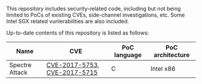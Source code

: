 This repository includes security-related code, including but not being limited to PoCs of existing CVEs, side-channel investigations, etc. Some Intel SGX related vunlerabilities are also included.

Up-to-date contents of this repository is listed as follows:

Name | CVE | PoC language | PoC architecture
--- | --- | --- | ---
Spectre Attack | [CVE-2017-5753](https://cve.mitre.org/cgi-bin/cvename.cgi?name=CVE-2017-5753), [CVE-2017-5715](https://cve.mitre.org/cgi-bin/cvename.cgi?name=CVE-2017-5715)| C | Intel x86
